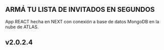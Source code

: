 ## ARMÁ TU LISTA DE INVITADOS EN SEGUNDOS

App REACT hecha en NEXT con conexión a base de datos MongoDB en la nube de ATLAS.

## v2.0.2.4
